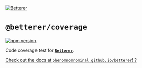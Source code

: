 [![Betterer](https://raw.githubusercontent.com/phenomnomnominal/betterer/master/website/static/img/header.png)](https://phenomnomnominal.github.io/betterer/)

# `@betterer/coverage`

[![npm version](https://img.shields.io/npm/v/@betterer/coverage.svg)](https://www.npmjs.com/package/@betterer/coverage)

Code coverage test for [**`Betterer`**](https://github.com/phenomnomnominal/betterer).

[Check out the docs at `phenomnomnominal.github.io/betterer`! ?](https://phenomnomnominal.github.io/betterer/docs/coverage-test)
